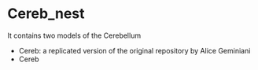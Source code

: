 # Cereb_nest
It contains two models of the Cerebellum 
- Cereb: a replicated version of the original repository by Alice Geminiani
- Cereb
